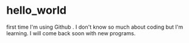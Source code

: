 # hello_world
first time I'm using Github .
I don't know so much about coding but I'm learning.
I will come back soon with new programs.
